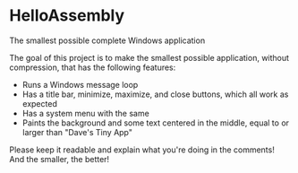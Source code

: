 # HelloAssembly
The smallest possible complete Windows application

The goal of this project is to make the smallest possible application, without compression, that has the following features:
  - Runs a Windows message loop
  - Has a title bar, minimize, maximize, and close buttons, which all work as expected
  - Has a system menu with the same
  - Paints the background and some text centered in the middle, equal to or larger than "Dave's Tiny App"
  
Please keep it readable and explain what you're doing in the comments!  And the smaller, the better!  
